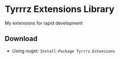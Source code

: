 # Tyrrrz Extensions Library

My extensions for rapid development

## Download

- Using nuget: `Install-Package Tyrrrz.Extensions`
